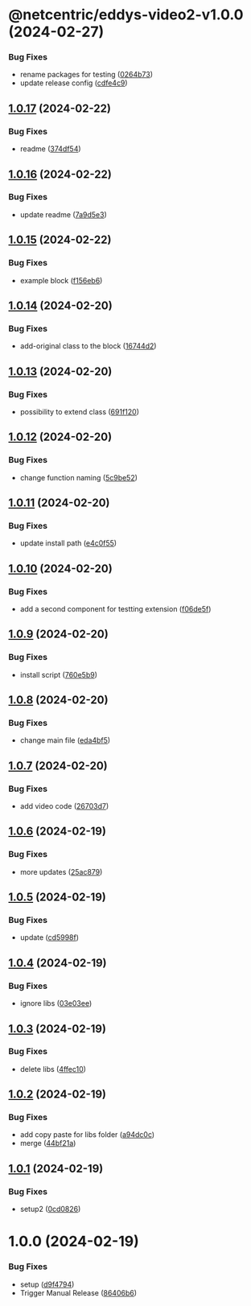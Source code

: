 # @netcentric/eddys-video2-v1.0.0 (2024-02-27)


### Bug Fixes

* rename packages for testing ([0264b73](https://github.com/netcentric/eddys-collection/commit/0264b733b0e495944b83e1be718063a42f5d4c56))
* update release config ([cdfe4c9](https://github.com/netcentric/eddys-collection/commit/cdfe4c953f6ca01a36861d25500cac5c3f2b6e64))

## [1.0.17](https://github.com/netcentric/eddys-video/compare/v1.0.16...v1.0.17) (2024-02-22)


### Bug Fixes

* readme ([374df54](https://github.com/netcentric/eddys-video/commit/374df546808969b55fdd09ea1f9426445303c866))

## [1.0.16](https://github.com/netcentric/eddys-video/compare/v1.0.15...v1.0.16) (2024-02-22)


### Bug Fixes

* update readme ([7a9d5e3](https://github.com/netcentric/eddys-video/commit/7a9d5e3cf7c96e13f587e8bec0e88944c94d30ac))

## [1.0.15](https://github.com/netcentric/eddys-video/compare/v1.0.14...v1.0.15) (2024-02-22)


### Bug Fixes

* example block ([f156eb6](https://github.com/netcentric/eddys-video/commit/f156eb66c3b63e0e03cbb38e4c04cf20efef9da6))

## [1.0.14](https://github.com/netcentric/eddys-video/compare/v1.0.13...v1.0.14) (2024-02-20)


### Bug Fixes

* add-original class to the block ([16744d2](https://github.com/netcentric/eddys-video/commit/16744d2b6092e44f445f245256e23627dbc50607))

## [1.0.13](https://github.com/netcentric/eddys-video/compare/v1.0.12...v1.0.13) (2024-02-20)


### Bug Fixes

* possibility to extend class ([691f120](https://github.com/netcentric/eddys-video/commit/691f120b2a583b71a45caf31b3d92afa7935db68))

## [1.0.12](https://github.com/netcentric/eddys-video/compare/v1.0.11...v1.0.12) (2024-02-20)


### Bug Fixes

* change function naming ([5c9be52](https://github.com/netcentric/eddys-video/commit/5c9be52b441ca426f74a97baca409cb09d224e8f))

## [1.0.11](https://github.com/netcentric/eddys-video/compare/v1.0.10...v1.0.11) (2024-02-20)


### Bug Fixes

* update install path ([e4c0f55](https://github.com/netcentric/eddys-video/commit/e4c0f5564c837520dbd9b461c2e6ed48a6fcfa6e))

## [1.0.10](https://github.com/netcentric/eddys-video/compare/v1.0.9...v1.0.10) (2024-02-20)


### Bug Fixes

* add a second component for testting extension ([f06de5f](https://github.com/netcentric/eddys-video/commit/f06de5f979334137e619993e1f7e8b91d3f2f020))

## [1.0.9](https://github.com/netcentric/eddys-video/compare/v1.0.8...v1.0.9) (2024-02-20)


### Bug Fixes

* install script ([760e5b9](https://github.com/netcentric/eddys-video/commit/760e5b97e9bf6aab1dba1f79c30751997a900ace))

## [1.0.8](https://github.com/netcentric/eddys-video/compare/v1.0.7...v1.0.8) (2024-02-20)


### Bug Fixes

* change main file ([eda4bf5](https://github.com/netcentric/eddys-video/commit/eda4bf5f4bb16424853184759e4519ce59e884ac))

## [1.0.7](https://github.com/netcentric/eddys-video/compare/v1.0.6...v1.0.7) (2024-02-20)


### Bug Fixes

* add video code ([26703d7](https://github.com/netcentric/eddys-video/commit/26703d78a5f65afe64d9fd95b8c2cf9986e59ede))

## [1.0.6](https://github.com/netcentric/eddys-video/compare/v1.0.5...v1.0.6) (2024-02-19)


### Bug Fixes

* more updates ([25ac879](https://github.com/netcentric/eddys-video/commit/25ac8799047e1fded89c77de21323158e1150487))

## [1.0.5](https://github.com/netcentric/eddys-video/compare/v1.0.4...v1.0.5) (2024-02-19)


### Bug Fixes

* update ([cd5998f](https://github.com/netcentric/eddys-video/commit/cd5998f802552ad0c0ec86e73e43d3b821cd731d))

## [1.0.4](https://github.com/netcentric/eddys-video/compare/v1.0.3...v1.0.4) (2024-02-19)


### Bug Fixes

* ignore libs ([03e03ee](https://github.com/netcentric/eddys-video/commit/03e03ee0990b6e868509786f338dd289607434ac))

## [1.0.3](https://github.com/netcentric/eddys-video/compare/v1.0.2...v1.0.3) (2024-02-19)


### Bug Fixes

* delete libs ([4ffec10](https://github.com/netcentric/eddys-video/commit/4ffec10b3523cfcec30bec08f8e891b93d7fbd4f))

## [1.0.2](https://github.com/netcentric/eddys-video/compare/v1.0.1...v1.0.2) (2024-02-19)


### Bug Fixes

* add copy paste for libs folder ([a94dc0c](https://github.com/netcentric/eddys-video/commit/a94dc0cb19e1b98066f5bc541f00bb174cf538a3))
* merge ([44bf21a](https://github.com/netcentric/eddys-video/commit/44bf21a068b6456986ee41ca09ca4aa64a20373f))

## [1.0.1](https://github.com/netcentric/eddys-video/compare/v1.0.0...v1.0.1) (2024-02-19)


### Bug Fixes

* setup2 ([0cd0826](https://github.com/netcentric/eddys-video/commit/0cd0826148c11214454d1e5e31682dbb7850cbb4))

# 1.0.0 (2024-02-19)


### Bug Fixes

* setup ([d9f4794](https://github.com/netcentric/eddys-video/commit/d9f47948f8033bd2f67b8f18178353084559a6fe))
* Trigger Manual Release ([86406b6](https://github.com/netcentric/eddys-video/commit/86406b699a65985f4c99a138334e6c1e2a17f67b))
